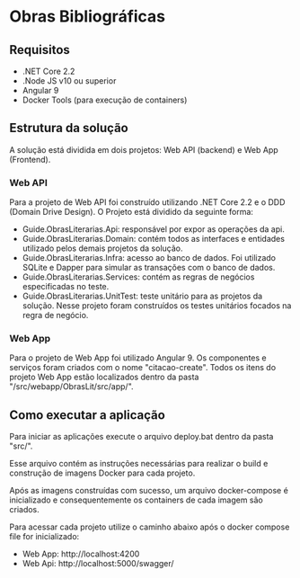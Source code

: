 # Obras Bibliográficas

## Requisitos

* .NET Core 2.2
* .Node JS v10 ou superior
* Angular 9
* Docker Tools (para execução de containers)

## Estrutura da solução

A solução está dividida em dois projetos: Web API (backend) e Web App (Frontend).

### Web API
Para a projeto de Web API foi construído utilizando .NET Core 2.2 e o DDD (Domain Drive Design).
O Projeto está dividido da seguinte forma:

* Guide.ObrasLiterarias.Api: responsável por expor as operações da api.
* Guide.ObrasLiterarias.Domain: contém todos as interfaces e entidades utilizado pelos demais projetos da solução.
* Guide.ObrasLiterarias.Infra: acesso ao banco de dados. Foi utilizado SQLite e Dapper para simular as transações com o banco de dados.
* Guide.ObrasLiterarias.Services: contém as regras de negócios especificadas no teste.
* Guide.ObrasLiterarias.UnitTest: teste unitário para as projetos da solução. Nesse projeto foram construídos os testes unitários focados na regra de negócio.

### Web App
Para o projeto de Web App foi utilizado Angular 9. Os componentes e serviços foram criados com o nome "citacao-create".
Todos os itens do projeto Web App estão localizados dentro da pasta "/src/webapp/ObrasLit/src/app/".

## Como executar a aplicação

Para iniciar as aplicações execute o arquivo deploy.bat dentro da pasta "src/".

Esse arquivo contém as instruções necessárias para realizar o build e construção de imagens Docker para cada projeto.

Após as imagens construídas com sucesso, um arquivo docker-compose é inicializado e consequentemente os containers de cada imagem são criados.

Para acessar cada projeto utilize o caminho abaixo após o docker compose file for inicializado:
* Web App: http://localhost:4200
* Web Api: http://localhost:5000/swagger/
